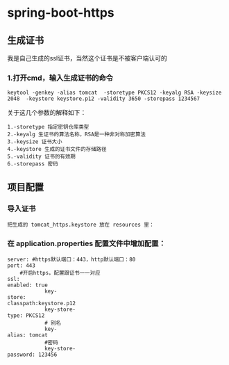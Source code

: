# spring-boot-https

## 生成证书

我是自己生成的ssl证书，当然这个证书是不被客户端认可的

### 1.打开cmd，输入生成证书的命令

```azur
keytool -genkey -alias tomcat  -storetype PKCS12 -keyalg RSA -keysize 2048  -keystore keystore.p12 -validity 3650 -storepass 1234567
``` 

关于这几个参数的解释如下：

```azure
1.-storetype 指定密钥仓库类型
2.-keyalg 生证书的算法名称，RSA是一种非对称加密算法
3.-keysize 证书大小
4.-keystore 生成的证书文件的存储路径
5.-validity 证书的有效期
6.-storepass 密码
```    

## 项目配置

### 导入证书

    把生成的 tomcat_https.keystore 放在 resources 里：

### 在 application.properties 配置文件中增加配置：

```azure
server: #https默认端口：443，http默认端口：80
port: 443
    #开启https，配置跟证书一一对应
ssl:
enabled: true
            key-
store:
classpath:keystore.p12
            key-store-
type: PKCS12
            # 别名
            key-
alias: tomcat
            #密码
            key-store-
password: 123456
```

